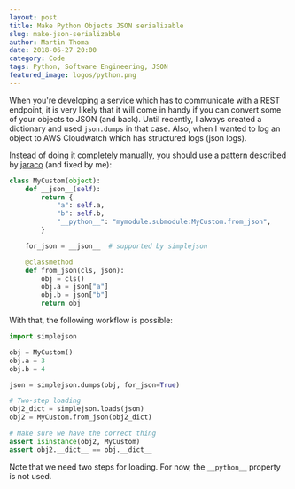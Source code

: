 ```yaml
---
layout: post
title: Make Python Objects JSON serializable
slug: make-json-serializable
author: Martin Thoma
date: 2018-06-27 20:00
category: Code
tags: Python, Software Engineering, JSON
featured_image: logos/python.png
---
```

When you're developing a service which has to communicate with a REST endpoint,
it is very likely that it will come in handy if you can convert some of your
objects to JSON (and back). Until recently, I always created a dictionary and
used `json.dumps` in that case. Also, when I wanted to log an object to
AWS Cloudwatch which has structured logs (json logs).


Instead of doing it completely manually, you should use a pattern described
by [jaraco](https://github.com/simplejson/simplejson/issues/52#issuecomment-23667961)
(and fixed by me):


```python
class MyCustom(object):
    def __json__(self):
        return {
            "a": self.a,
            "b": self.b,
            "__python__": "mymodule.submodule:MyCustom.from_json",
        }

    for_json = __json__  # supported by simplejson

    @classmethod
    def from_json(cls, json):
        obj = cls()
        obj.a = json["a"]
        obj.b = json["b"]
        return obj
```

With that, the following workflow is possible:

```python
import simplejson

obj = MyCustom()
obj.a = 3
obj.b = 4

json = simplejson.dumps(obj, for_json=True)

# Two-step loading
obj2_dict = simplejson.loads(json)
obj2 = MyCustom.from_json(obj2_dict)

# Make sure we have the correct thing
assert isinstance(obj2, MyCustom)
assert obj2.__dict__ == obj.__dict__
```

Note that we need two steps for loading. For now, the `__python__` property
is not used.

